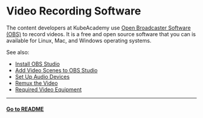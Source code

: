 # Video Recording Software

The content developers at KubeAcademy use [Open Broadcaster Software (OBS)](https://obsproject.com/) to record videos. It is a free and open source software that you can is available for Linux, Mac, and Windows operating systems. 

See also:

- [Install OBS Studio](../video-recording-setup/install-obs-studio.md)
- [Add Video Scenes to OBS Studio](../video-recording-setup/add-video-scenes.md)
- [Set Up Audio Devices](../video-recording-setup/audio-device-setup.md)
- [Remux the Video](../video-recording-setup/remux-the-video.md)
- [Required Video Equipment](required-video-equipment.md)

----
#### **[Go to README](../README.md)** 
